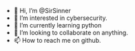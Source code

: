 - 👋 Hi, I’m @SirSinner
- 👀 I’m interested in cybersecurity.
- 🌱 I’m currently learning python
- 💞️ I’m looking to collaborate on anything.
- 📫 How to reach me on github.

<!---
SirSinner/SirSinner is a ✨ special ✨ repository because its `README.md` (this file) appears on your GitHub profile.
You can click the Preview link to take a look at your changes.
--->
